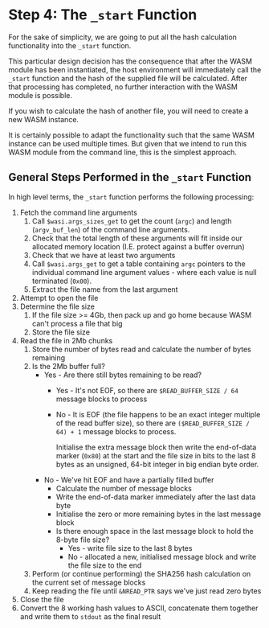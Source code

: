 # Step 4: The `_start` Function

For the sake of simplicity, we are going to put all the hash calculation functionality into the `_start` function.

This particular design decision has the consequence that after the WASM module has been instantiated, the host environment will immediately call the `_start` function and the hash of the supplied file will be calculated.
After that processing has completed, no further interaction with the WASM module is possible.

If you wish to calculate the hash of another file, you will need to create a new WASM instance.

It is certainly possible to adapt the functionality such that the same WASM instance can be used multiple times.
But given that we intend to run this WASM module from the command line, this is the simplest approach.

## General Steps Performed in the `_start` Function

In high level terms, the `_start` function performs the following processing:

1. Fetch the command line arguments
   1. Call `$wasi.args_sizes_get` to get the count (`argc`) and length (`argv_buf_len`) of the command line arguments.
   2. Check that the total length of these arguments will fit inside our allocated memory location (I.E. protect against a buffer overrun)
   3. Check that we have at least two arguments
   4. Call `$wasi.args_get` to get a table containing `argc` pointers to the individual command line argument values - where each value is null terminated (`0x00`).
   5. Extract the file name from the last argument
2. Attempt to open the file
3. Determine the file size
   1. If the file size >= 4Gb, then pack up and go home because WASM can't process a file that big
   2. Store the file size
4. Read the file in 2Mb chunks
   1. Store the number of bytes read and calculate the number of bytes remaining
   2. Is the 2Mb buffer full?
      * Yes - Are there still bytes remaining to be read?
        * Yes - It's not EOF, so there are `$READ_BUFFER_SIZE / 64` message blocks to process
        * No - It is EOF (the file happens to be an exact integer multiple of the read buffer size), so there are `($READ_BUFFER_SIZE / 64) + 1` message blocks to process.

           Initialise the extra message block then write the end-of-data marker (`0x80`) at the start and the file size in bits to the last 8 bytes as an unsigned, 64-bit integer in big endian byte order.
      * No - We've hit EOF and have a partially filled buffer
        * Calculate the number of message blocks
        * Write the end-of-data marker immediately after the last data byte
        * Initialise the zero or more remaining bytes in the last message block
        * Is there enough space in the last message block to hold the 8-byte file size?
          * Yes - write file size to the last 8 bytes
          * No - allocated a new, initialised message block and write the file size to the end
   3. Perform (or continue performing) the SHA256 hash calculation on the current set of message blocks
   4. Keep reading the file until `&NREAD_PTR` says we've just read zero bytes
5. Close the file
6. Convert the 8 working hash values to ASCII, concatenate them together and write them to `stdout` as the final result

